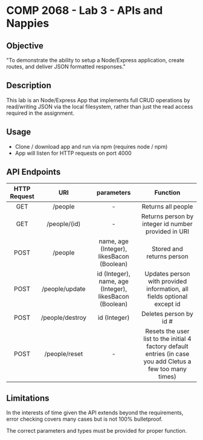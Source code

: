 # COMP 2068 - Lab 3 - APIs and Nappies

## Objective

"To demonstrate the ability to setup a Node/Express application, create routes, and deliver JSON formatted responses."

## Description

This lab is an Node/Express App that implements full CRUD operations by read/writing JSON via the local filesystem, rather than just the read access required in the assignment.

## Usage

- Clone / download app and run via npm (requires node / npm)
- App will listen for HTTP requests on port 4000

## API Endpoints

|HTTP Request | URI | parameters | Function|
|:---:|:---:|:---:|:---:|
|GET|/people|-|Returns all people|
|GET|/people/(id)|-|Returns person by integer id number provided in URI|
|POST|/people|name, age (Integer), likesBacon (Boolean)|Stored and returns person|
|POST|/people/update|id (Integer), name, age (Integer), likesBacon (Boolean)|Updates person with provided information, all fields optional except id|
|POST|/people/destroy|id (Integer)|Deletes person by id #|
|POST|/people/reset|-|Resets the user list to the initial 4 factory default entries (in case you add Cletus a few too many times)|

## Limitations
In the interests of time given the API extends beyond the requirements, error checking covers many cases but is not 100% bulletproof.

The correct parameters and types must be provided for proper function.
